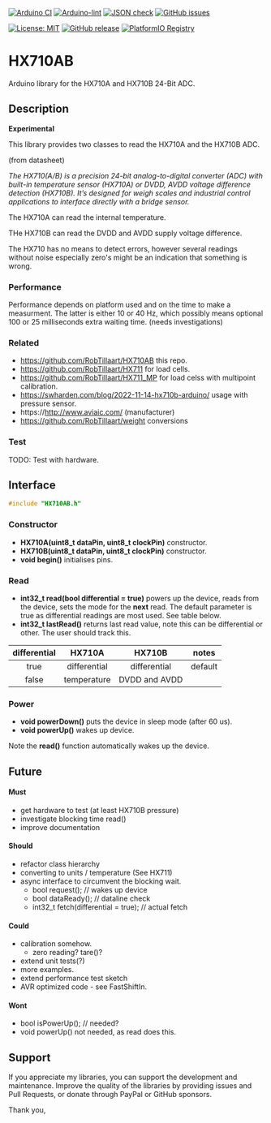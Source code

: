 
[![Arduino CI](https://github.com/RobTillaart/HX710AB/workflows/Arduino%20CI/badge.svg)](https://github.com/marketplace/actions/arduino_ci)
[![Arduino-lint](https://github.com/RobTillaart/HX710AB/actions/workflows/arduino-lint.yml/badge.svg)](https://github.com/RobTillaart/HX710AB/actions/workflows/arduino-lint.yml)
[![JSON check](https://github.com/RobTillaart/HX710AB/actions/workflows/jsoncheck.yml/badge.svg)](https://github.com/RobTillaart/HX710AB/actions/workflows/jsoncheck.yml)
[![GitHub issues](https://img.shields.io/github/issues/RobTillaart/HX710AB.svg)](https://github.com/RobTillaart/HX710AB/issues)

[![License: MIT](https://img.shields.io/badge/license-MIT-green.svg)](https://github.com/RobTillaart/HX710AB/blob/master/LICENSE)
[![GitHub release](https://img.shields.io/github/release/RobTillaart/HX710AB.svg?maxAge=3600)](https://github.com/RobTillaart/HX710AB/releases)
[![PlatformIO Registry](https://badges.registry.platformio.org/packages/robtillaart/library/HX710AB.svg)](https://registry.platformio.org/libraries/robtillaart/HX710AB)


# HX710AB

Arduino library for the HX710A and HX710B 24-Bit ADC.


## Description

**Experimental**

This library provides two classes to read the HX710A and the HX710B ADC.

(from datasheet)

_The HX710(A/B) is a precision 24-bit analog-to-digital converter (ADC) with built-in
temperature sensor (HX710A) or DVDD, AVDD voltage difference detection (HX710B). 
It’s designed for weigh scales and industrial control applications to interface 
directly with a bridge sensor._

The HX710A can read the internal temperature.

THe HX710B can read the DVDD and AVDD supply voltage difference.

The HX710 has no means to detect errors, however several readings without noise
especially zero's might be an indication that something is wrong.


### Performance

Performance depends on platform used and on the time to make a measurment.
The latter is either 10 or 40 Hz, which possibly means optional 100 or 25 
milliseconds extra waiting time. (needs investigations)


### Related

- https://github.com/RobTillaart/HX710AB  this repo.
- https://github.com/RobTillaart/HX711  for load cells.
- https://github.com/RobTillaart/HX711_MP  for load celss with multipoint calibration.
- https://swharden.com/blog/2022-11-14-hx710b-arduino/  usage with pressure sensor.
- https://http://www.aviaic.com/  (manufacturer)
- https://github.com/RobTillaart/weight  conversions


### Test

TODO: Test with hardware.


## Interface

```cpp
#include "HX710AB.h"
```

### Constructor

- **HX710A(uint8_t dataPin, uint8_t clockPin)** constructor.
- **HX710B(uint8_t dataPin, uint8_t clockPin)** constructor.
- **void begin()** initialises pins.


### Read

- **int32_t read(bool differential = true)** powers up the device,
reads from the device, sets the mode for the **next** read.
The default parameter is true as differential readings are most used.
See table below. 
- **int32_t lastRead()** returns last read value, note this can be
differential or other. The user should track this.


|  differential  |  HX710A         |  HX710B         |  notes    |
|:--------------:|:---------------:|:---------------:|:---------:|
|   true         |  differential   |  differential   |  default  |
|   false        |  temperature    |  DVDD and AVDD  |


### Power

- **void powerDown()** puts the device in sleep mode (after 60 us).
- **void powerUp()** wakes up device.

Note the **read()** function automatically wakes up the device.


## Future

#### Must

- get hardware to test  (at least HX710B pressure)
- investigate blocking time read()
- improve documentation

#### Should

- refactor class hierarchy
- converting to units / temperature  (See HX711)
- async interface to circumvent the blocking wait.
  - bool request();    //  wakes up device
  - bool dataReady();  //  dataline check
  - int32_t fetch(differential = true);  //  actual fetch

#### Could

- calibration somehow.
  - zero reading?  tare()? 
- extend unit tests(?)
- more examples.
- extend performance test sketch
- AVR optimized code - see FastShiftIn.

#### Wont

- bool isPowerUp();  //  needed?
- void powerUp() not needed, as read does this.

## Support

If you appreciate my libraries, you can support the development and maintenance.
Improve the quality of the libraries by providing issues and Pull Requests, or
donate through PayPal or GitHub sponsors.

Thank you,


